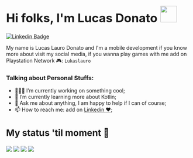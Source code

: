 ### **<h1>Hi folks, I'm Lucas Donato <img src="https://media.giphy.com/media/jY1r8EHyk4Ye9KUOUb/giphy.gif?cid=790b7611ryot06xlsakcou593lsuf34iywrbiq89x7qpsru1&rid=giphy.gif&ct=s" width="45px"></h1>**


[![Linkedin Badge](https://img.shields.io/badge/-LinkedIn-0e76a8?style=flat-square&logo=Linkedin&logoColor=white)](https://linkedin.com/in/lucaslaurodonato)

My name is Lucas Lauro Donato and I'm a mobile development if you know more about visit my social media, if you wanna play games with me add on Playstation Network :video_game:: <code>Lukaslauro</code> 


### **Talking about Personal Stuffs:**

- 👨🏻‍💻 I’m currently working on something cool;
- 🚀 I’m currently learning more about Kotlin;
- 💬 Ask me about anything, I am happy to help if I can of course;
- 📫 How to reach me: add on <a href="https://linkedin.com/in/lucaslaurodonato" rel="nofollow"> Linkedin :heart:</a>;


### **<h2>My status 'til moment :rocket:</h2>**

<img src="https://img.shields.io/badge/Android-Development-green"></img> 
<img src="https://img.shields.io/badge/Kotlin-Development-blueviolet"/>
<img src="https://img.shields.io/badge/Flutter-Development-blue"/>
<img src="https://img.shields.io/badge/Dart-Development-120a8f"/> 
